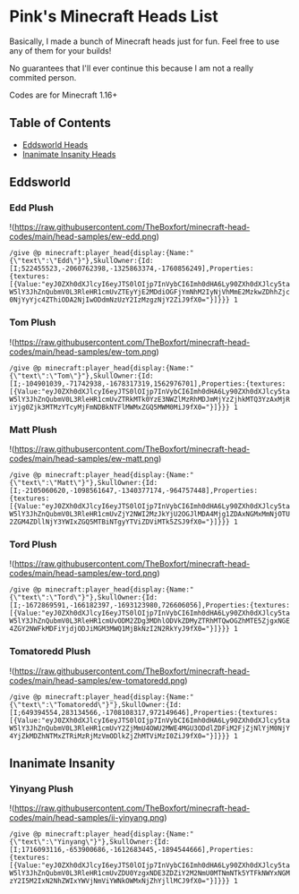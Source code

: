 # Pink's Minecraft Heads List

Basically, I made a bunch of Minecraft heads just for fun. Feel free to use any of them for your builds!

No guarantees that I'll ever continue this because I am not a really commited person.

Codes are for Minecraft 1.16+

## Table of Contents
- [Eddsworld Heads](https://github.com/TheBoxfort/minecraft-head-codes#eddsworld)
- [Inanimate Insanity Heads](https://github.com/TheBoxfort/minecraft-head-codes#inanimate-insanity)

## Eddsworld

### Edd Plush

!(https://raw.githubusercontent.com/TheBoxfort/minecraft-head-codes/main/head-samples/ew-edd.png)

```/give @p minecraft:player_head{display:{Name:"{\"text\":\"Edd\"}"},SkullOwner:{Id:[I;522455523,-2060762398,-1325863374,-1760856249],Properties:{textures:[{Value:"eyJ0ZXh0dXJlcyI6eyJTS0lOIjp7InVybCI6Imh0dHA6Ly90ZXh0dXJlcy5taW5lY3JhZnQubmV0L3RleHR1cmUvZTEyYjE2MDdiOGFjYmNhM2IyNjVhMmE2MzkwZDhhZjc0NjYyYjc4ZThiODA2NjIwODdmNzUzY2IzMzgzNjY2ZiJ9fX0="}]}}} 1```

### Tom Plush

!(https://raw.githubusercontent.com/TheBoxfort/minecraft-head-codes/main/head-samples/ew-tom.png)

```/give @p minecraft:player_head{display:{Name:"{\"text\":\"Tom\"}"},SkullOwner:{Id:[I;-104901039,-71742938,-1678317319,1562976701],Properties:{textures:[{Value:"eyJ0ZXh0dXJlcyI6eyJTS0lOIjp7InVybCI6Imh0dHA6Ly90ZXh0dXJlcy5taW5lY3JhZnQubmV0L3RleHR1cmUvZTRkMTk0YzE3NWZlMzRhMDJmMjYzZjhkMTQ3YzAxMjRiYjg0Zjk3MTMzYTcyMjFmNDBkNTFlMWMxZGQ5MWM0MiJ9fX0="}]}}} 1```

### Matt Plush

!(https://raw.githubusercontent.com/TheBoxfort/minecraft-head-codes/main/head-samples/ew-matt.png)

```/give @p minecraft:player_head{display:{Name:"{\"text\":\"Matt\"}"},SkullOwner:{Id:[I;-2105060620,-1098561647,-1340377174,-964757448],Properties:{textures:[{Value:"eyJ0ZXh0dXJlcyI6eyJTS0lOIjp7InVybCI6Imh0dHA6Ly90ZXh0dXJlcy5taW5lY3JhZnQubmV0L3RleHR1cmUvZjY2NWI2MzJkYjU2OGJlMDA4Mjg1ZDAxNGMxMmNjOTU2ZGM4ZDllNjY3YWIxZGQ5MTBiNTgyYTViZDViMTk5ZSJ9fX0="}]}}} 1```

### Tord Plush

!(https://raw.githubusercontent.com/TheBoxfort/minecraft-head-codes/main/head-samples/ew-tord.png)

```/give @p minecraft:player_head{display:{Name:"{\"text\":\"Tord\"}"},SkullOwner:{Id:[I;-1672869591,-166182397,-1693123980,726606056],Properties:{textures:[{Value:"eyJ0ZXh0dXJlcyI6eyJTS0lOIjp7InVybCI6Imh0dHA6Ly90ZXh0dXJlcy5taW5lY3JhZnQubmV0L3RleHR1cmUvODM2ZDg3MDhlODVkZDMyZTRhMTQwOGZhMTE5ZjgxNGE4ZGY2NWFkMDFiYjdjODJiMGM3MWQ1MjBkNzI2N2RkYyJ9fX0="}]}}} 1```

### Tomatoredd Plush

!(https://raw.githubusercontent.com/TheBoxfort/minecraft-head-codes/main/head-samples/ew-tomatoredd.png)

```/give @p minecraft:player_head{display:{Name:"{\"text\":\"Tomatoredd\"}"},SkullOwner:{Id:[I;649394554,283134566,-1708108317,972149646],Properties:{textures:[{Value:"eyJ0ZXh0dXJlcyI6eyJTS0lOIjp7InVybCI6Imh0dHA6Ly90ZXh0dXJlcy5taW5lY3JhZnQubmV0L3RleHR1cmUvY2ZjMmU4OWU2MWE4MGU3ODdlZDFiM2FjZjNlYjM0NjY4YjZkMDZhNTMxZTRiMzRjMzVmODlkZjZhMTViMzI0ZiJ9fX0="}]}}} 1```

## Inanimate Insanity

### Yinyang Plush

!(https://raw.githubusercontent.com/TheBoxfort/minecraft-head-codes/main/head-samples/ii-yinyang.png)

```/give @p minecraft:player_head{display:{Name:"{\"text\":\"Yinyang\"}"},SkullOwner:{Id:[I;1716093116,-653900686,-1612683445,-1894544666],Properties:{textures:[{Value:"eyJ0ZXh0dXJlcyI6eyJTS0lOIjp7InVybCI6Imh0dHA6Ly90ZXh0dXJlcy5taW5lY3JhZnQubmV0L3RleHR1cmUvZDU0YzgxNDE3ZDZiY2M2NmU0MTNmNTk5YTFkNWYxNGMzY2I5M2IxN2NhZWIxYWVjNmViYWNkOWMxNjZhYjllMCJ9fX0="}]}}} 1```